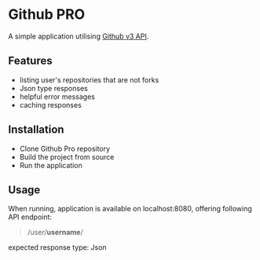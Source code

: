 # Github PRO

A simple application utilising [Github v3 API](https://developer.github.com/v3).

## Features

- listing user's repositories that are not forks
- Json type responses
- helpful error messages
- caching responses

## Installation

- Clone Github Pro repository
- Build the project from source
- Run the application

## Usage

When running, application is available on localhost:8080, offering following API endpoint:

> /user/**username**/

expected response type: Json